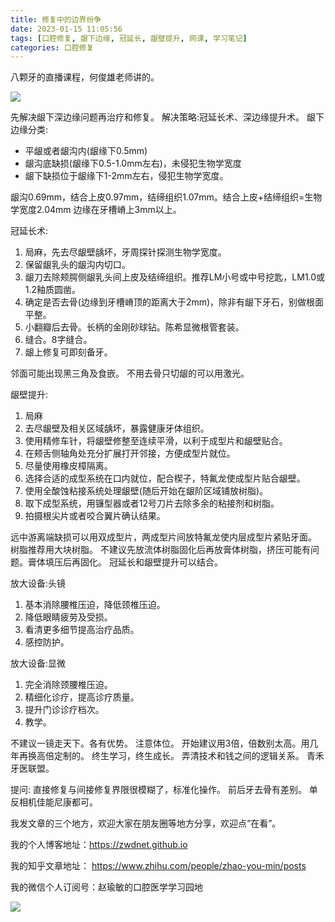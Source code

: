 ```yaml
---
title: 修复中的边界纷争
date: 2023-01-15 11:05:56
tags: [口腔修复, 龈下边缘, 冠延长, 龈壁提升, 网课, 学习笔记]
categories: 口腔修复
---
```

八颗牙的直播课程，何俊雄老师讲的。

![](https://zymblog-1258069789.cos.ap-chengdu.myqcloud.com/blog0356-dem/01.jpg)

先解决龈下深边缘问题再治疗和修复。
解决策略:冠延长术、深边缘提升术。
龈下边缘分类:
- 平龈或者龈沟内(龈缘下0.5mm)
- 龈沟底缺损(龈缘下0.5-1.0mm左右)，未侵犯生物学宽度
- 龈下缺损位于龈缘下1-2mm左右，侵犯生物学宽度。

龈沟0.69mm，结合上皮0.97mm，结缔组织1.07mm。结合上皮+结缔组织=生物学宽度2.04mm
边缘在牙槽嵴上3mm以上。

冠延长术:
1. 局麻，先去尽龈壁龋坏，牙周探针探测生物学宽度。
2. 保留龈乳头的龈沟内切口。
3. 龈刀去除颊腭侧龈乳头间上皮及结缔组织。推荐LM小号或中号挖匙，LM1.0或1.2釉质圆凿。
4. 确定是否去骨(边缘到牙槽嵴顶的距离大于2mm)，除非有龈下牙石，别做根面平整。
5. 小翻瓣后去骨。长柄的金刚砂球钻。陈希显微根管套装。
6. 缝合。8字缝合。
7. 龈上修复可即刻备牙。

邻面可能出现黑三角及食嵌。
不用去骨只切龈的可以用激光。

龈壁提升:
1. 局麻
2. 去尽龈壁及相关区域龋坏，暴露健康牙体组织。
3. 使用精修车针，将龈壁修整至连续平滑，以利于成型片和龈壁贴合。
4. 在颊舌侧轴角处充分扩展打开邻接，方便成型片就位。
5. 尽量使用橡皮樟隔离。
6. 选择合适的成型系统在口内就位，配合楔子，特氟龙使成型片贴合龈壁。
7. 使用全酸蚀粘接系统处理龈壁(随后开始在龈阶区域铺放树脂)。
8. 取下成型系统，用镰型器或者12号刀片去除多余的粘接剂和树脂。
9. 拍摄根尖片或者咬合翼片确认结果。

远中游离端缺损可以用双成型片，两成型片间放特氟龙使内层成型片紧贴牙面。
树脂推荐用大块树脂。
不建议先放流体树脂固化后再放膏体树脂，挤压可能有问题。膏体填压后再固化。
冠延长和龈壁提升可以结合。

放大设备:头镜
1. 基本消除腰椎压迫，降低颈椎压迫。
2. 降低眼睛疲劳及受损。
3. 看清更多细节提高治疗品质。
4. 感控防护。

放大设备:显微
1. 完全消除颈腰椎压迫。
2. 精细化诊疗，提高诊疗质量。
3. 提升门诊诊疗档次。
4. 教学。

不建议一镜走天下。各有优势。
注意体位。
开始建议用3倍，倍数别太高。用几年再换高倍定制的。
终生学习，终生成长。
弄清技术和钱之间的逻辑关系。
青禾牙医联盟。

提问:
直接修复与间接修复界限很模糊了，标准化操作。
前后牙去骨有差别。
单反相机佳能尼康都可。





我发文章的三个地方，欢迎大家在朋友圈等地方分享，欢迎点“在看”。

我的个人博客地址：https://zwdnet.github.io

我的知乎文章地址： https://www.zhihu.com/people/zhao-you-min/posts

我的微信个人订阅号：赵瑜敏的口腔医学学习园地

![](https://zymblog-1258069789.cos.ap-chengdu.myqcloud.com/other/wx.jpg)